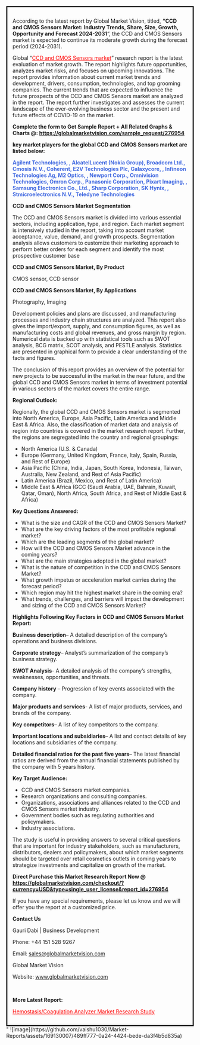 <div style='border: 3px solid black; padding: 1em;'>

According to the latest report by Global Market Vision, titled, <strong>“CCD and CMOS Sensors Market: Industry Trends, Share, Size, Growth, Opportunity and Forecast 2024-2031</strong>“, the CCD and CMOS Sensors market is expected to continue its moderate growth during the forecast period (2024-2031).

Global “<a style='color: #ff0000;' href='https://globalmarketvision.com/reports/global-ccd-and-cmos-sensors-market/276954'>CCD and CMOS Sensors market</a>” research report is the latest evaluation of market growth. The report highlights future opportunities, analyzes market risks, and focuses on upcoming innovations. The report provides information about current market trends and development, drivers, consumption, technologies, and top grooming companies. The current trends that are expected to influence the future prospects of the CCD and CMOS Sensors market are analyzed in the report. The report further investigates and assesses the current landscape of the ever-evolving business sector and the present and future effects of COVID-19 on the market.

<strong>Complete the form to Get Sample Report + All Related Graphs &amp; Charts @: <a style='color: #ff0000;' href='https://globalmarketvision.com/sample_request/276954?utm_source=linkedinPulse&utm_medium=SN&utm_campaign=SN'><strong>https://globalmarketvision.com/sample_request/276954</strong></a></strong>

<strong>key market players for the global CCD and CMOS Sensors market are listed below:</strong>

<strong style='color: #4169e1;'>Agilent Technologies, , AlcatelLucent (Nokia Group), Broadcom Ltd., Cmosis N.V., Coherent, E2V Technologies Plc, Galaxycore, , Infineon Technologies Ag, M2 Optics, , Newport Corp., Omnivision Technologies, Omron Corp., Panasonic Corporation, Pixart Imaging, , Samsung Electronics Co., Ltd., Sharp Corporation, SK Hynix, , Stmicroelectronics N.V., Teledyne Technologies</strong>

<strong>CCD and CMOS Sensors Market Segmentation</strong>

The CCD and CMOS Sensors market is divided into various essential sectors, including application, type, and region. Each market segment is intensively studied in the report, taking into account market acceptance, value, demand, and growth prospects. Segmentation analysis allows customers to customize their marketing approach to perform better orders for each segment and identify the most prospective customer base

<strong>CCD and CMOS Sensors Market, By Product</strong>

CMOS sensor, CCD sensor

<strong>CCD and CMOS Sensors Market, By Applications</strong>

Photography, Imaging

Development policies and plans are discussed, and manufacturing processes and industry chain structures are analyzed. This report also gives the import/export, supply, and consumption figures, as well as manufacturing costs and global revenues, and gross margin by region. Numerical data is backed up with statistical tools such as SWOT analysis, BCG matrix, SCOT analysis, and PESTLE analysis. Statistics are presented in graphical form to provide a clear understanding of the facts and figures.

The conclusion of this report provides an overview of the potential for new projects to be successful in the market in the near future, and the global CCD and CMOS Sensors market in terms of investment potential in various sectors of the market covers the entire range.

<strong>Regional Outlook:</strong>

Regionally, the global CCD and CMOS Sensors market is segmented into North America, Europe, Asia Pacific, Latin America and Middle East &amp; Africa. Also, the classification of market data and analysis of region into countries is covered in the market research report. Further, the regions are segregated into the country and regional groupings:
<ul>
  <li>North America (U.S. &amp; Canada)</li>
  <li>Europe (Germany, United Kingdom, France, Italy, Spain, Russia, and Rest of Europe)</li>
  <li>Asia Pacific (China, India, Japan, South Korea, Indonesia, Taiwan, Australia, New Zealand, and Rest of Asia Pacific)</li>
  <li>Latin America (Brazil, Mexico, and Rest of Latin America)</li>
  <li>Middle East &amp; Africa (GCC (Saudi Arabia, UAE, Bahrain, Kuwait, Qatar, Oman), North Africa, South Africa, and Rest of Middle East &amp; Africa)</li>
</ul>
<strong>Key Questions Answered:</strong>
<ul>
  <li>What is the size and CAGR of the CCD and CMOS Sensors Market?</li>
  <li>What are the key driving factors of the most profitable regional market?</li>
  <li>Which are the leading segments of the global market?</li>
  <li>How will the CCD and CMOS Sensors Market advance in the coming years?</li>
  <li>What are the main strategies adopted in the global market?</li>
  <li>What is the nature of competition in the CCD and CMOS Sensors Market?</li>
  <li>What growth impetus or acceleration market carries during the forecast period?</li>
  <li>Which region may hit the highest market share in the coming era?</li>
  <li>What trends, challenges, and barriers will impact the development and sizing of the CCD and CMOS Sensors Market?</li>
</ul>
<strong>Highlights Following Key Factors in CCD and CMOS Sensors Market Report:</strong>

<strong>Business description</strong>– A detailed description of the company’s operations and business divisions.

<strong>Corporate strategy</strong>– Analyst’s summarization of the company’s business strategy.

<strong>SWOT Analysis</strong>- A detailed analysis of the company’s strengths, weaknesses, opportunities, and threats.

<strong>Company history</strong> – Progression of key events associated with the company.

<strong>Major products and services</strong>- A list of major products, services, and brands of the company.

<strong>Key competitors</strong>– A list of key competitors to the company.

<strong>Important locations and subsidiaries</strong>– A list and contact details of key locations and subsidiaries of the company.

<strong>Detailed financial ratios for the past five years</strong>– The latest financial ratios are derived from the annual financial statements published by the company with 5 years history.

<strong>Key Target Audience:</strong>
<ul>
  <li>CCD and CMOS Sensors market companies.</li>
  <li>Research organizations and consulting companies.</li>
  <li>Organizations, associations and alliances related to the CCD and CMOS Sensors market industry.</li>
  <li>Government bodies such as regulating authorities and policymakers.</li>
  <li>Industry associations.</li>
</ul>
The study is useful in providing answers to several critical questions that are important for industry stakeholders, such as manufacturers, distributors, dealers and policymakers, about which market segments should be targeted over retail cosmetics outlets in coming years to strategize investments and capitalize on growth of the market.

<strong>Direct Purchase this Market Research Report Now @ </strong><strong><a style='color: #ff0000;' href='https://globalmarketvision.com/checkout/?currency=USD&type=single_user_license&report_id=276954?utm_source=linkedinPulse&utm_medium=SN&utm_campaign=SN'><strong>https://globalmarketvision.com/checkout/?currency=USD&type=single_user_license&report_id=276954</strong></a></strong>

If you have any special requirements, please let us know and we will offer you the report at a customized price.
<p id='ember58' class='ember-view reader-content-blocks__paragraph'><strong>Contact Us</strong></p>
<p id='ember59' class='ember-view reader-content-blocks__paragraph'>Gauri Dabi | Business Development</p>
<p id='ember60' class='ember-view reader-content-blocks__paragraph'>Phone: +44 151 528 9267</p>
Email: <a href='mailto:sales@globalmarketvision.com'>sales@globalmarketvision.com</a>

Global Market Vision

Website: <a href='http://www.globalmarketvision.com'>www.globalmarketvision.com</a>

&nbsp;

<strong>More Latest Report:</strong>

<a style='color: #ff0000;' href='https://medium.com/@namratasonawane27/hemostasis-coagulation-analyzer-market-research-study-d122a4f989e9'>Hemostasis/Coagulation Analyzer Market Research Study</a>

</div>"
![image](https://github.com/vaishu1030/Market-Reports/assets/169130007/489ff777-0a24-4424-bede-da3f4b5d835a)
